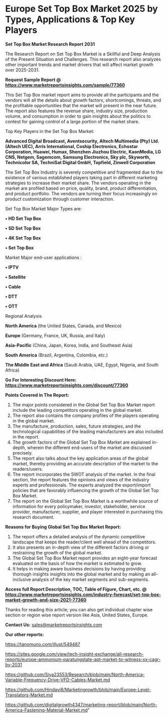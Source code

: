 # Europe Set Top Box Market 2025 by Types, Applications & Top Key Players

<strong>Set Top Box Market Research Report 2031</strong>

The Research Report on Set Top Box Market is a Skillful and Deep Analysis of the Present Situation and Challenges. This research report also analyzes other important trends and market drivers that will affect market growth over 2025-2031.

<strong>Request Sample Report @ <a href=https://www.marketreportsinsights.com/sample/77360>https://www.marketreportsinsights.com/sample/77360</a></strong>

This Set Top Box market report aims to provide all the participants and the vendors will all the details about growth factors, shortcomings, threats, and the profitable opportunities that the market will present in the near future. The report also features the revenue share, industry size, production volume, and consumption in order to gain insights about the politics to contest for gaining control of a large portion of the market share.

Top Key Players in the Set Top Box Market:

<strong>Advanced Digital Broadcast, Aventsecurity, Altech Multimedia (Pty) Ltd. (Altech UEC), Arris International, Coship Electronics, Echostar Corporation, Huawei, Humax, Shenzhen Jiuzhou Electric, KaonMedia, LG CNS, Netgem, Sagemcom, Samsung Electronics, Sky plc, Skyworth, Technicolor SA, TechniSat Digital GmbH, Topfield, Zinwell Corporation</strong>

The Set Top Box Industry is severely competitive and fragmented due to the existence of various established players taking part in different marketing strategies to increase their market share. The vendors operating in the market are profiled based on price, quality, brand, product differentiation, and product portfolio. The vendors are turning their focus increasingly on product customization through customer interaction.

Set Top Box Market Major Types are:

<strong>• HD Set Top Box

• SD Set Top Box

• 4K Set Top Box

• Set Top Box</strong>

Market Major end-user applications :

<strong>• IPTV

• Satellite

• Cable

• DTT

• OTT</strong>

Regional Analysis

</u><strong><b>North America</b></strong> (the United States, Canada, and Mexico)

<strong><b>Europe </b></strong>(Germany, France, UK, Russia, and Italy)

<strong><b>Asia-Pacific</b></strong> (China, Japan, Korea, India, and Southeast Asia)

<strong><b>South America</b></strong> (Brazil, Argentina, Colombia, etc.)

<strong><b>The Middle East and Africa</b></strong> (Saudi Arabia, UAE, Egypt, Nigeria, and South Africa)

<strong>Go For Interesting Discount Here: <a href=https://www.marketreportsinsights.com/discount/77360>https://www.marketreportsinsights.com/discount/77360</a></strong>

<strong>Points Covered in The Report:</strong>
<ol>
  <li>The major points considered in the Global Set Top Box Market report include the leading competitors operating in the global market.</li>
  <li>The report also contains the company profiles of the players operating in the global market.</li>
  <li>The manufacture, production, sales, future strategies, and the technological capabilities of the leading manufacturers are also included in the report.</li>
  <li>The growth factors of the Global Set Top Box Market are explained in-depth, wherein the different end-users of the market are discussed precisely.</li>
  <li>The report also talks about the key application areas of the global market, thereby providing an accurate description of the market to the readers/users.</li>
  <li>The report incorporates the SWOT analysis of the market. In the final section, the report features the opinions and views of the industry experts and professionals. The experts analyzed the export/import policies that are favorably influencing the growth of the Global Set Top Box Market.</li>
  <li>The report on the Global Set Top Box Market is a worthwhile source of information for every policymaker, investor, stakeholder, service provider, manufacturer, supplier, and player interested in purchasing this research document.</li>
</ol>
<strong>Reasons for Buying Global Set Top Box Market Report:</strong>

<ol>
  <li>The report offers a detailed analysis of the dynamic competitive landscape that keeps the reader/client well ahead of the competitors.</li>
  <li>It also presents an in-depth view of the different factors driving or restraining the growth of the global market.</li>
  <li>The Global Set Top Box Market report provides an eight-year forecast evaluated on the basis of how the market is estimated to grow.</li>
  <li>It helps in making aware business decisions by having providing thorough insights insights into the global market and by making an all-inclusive analysis of the key market segments and sub-segments.</li>
</ol>
<strong>Access full Report Description, TOC, Table of Figure, Chart, etc. @ <a href=https://www.marketreportsinsights.com/industry-forecast/set-top-box-market-growth-and-size-2021-77360>https://www.marketreportsinsights.com/industry-forecast/set-top-box-market-growth-and-size-2021-77360</a></strong>


Thanks for reading this article; you can also get individual chapter wise section or region wise report version like Asia, United States, Europe.

<strong>Contact Us:</strong>
sales@marketreportsinsights.com

<strong>Our other reports:</strong>

<a href=https://tanomuno.com/illust/549487>https://tanomuno.com/illust/549487</a>

<a href=https://sites.google.com/view/tech-insight-exchange/all-research-reports/europe-ammonium-paratungstate-apt-market-to-witness-xx-cagr-by-2031>https://sites.google.com/view/tech-insight-exchange/all-research-reports/europe-ammonium-paratungstate-apt-market-to-witness-xx-cagr-by-2031</a>

<a href=https://github.com/Siya23553/Research/blob/main/North-America-Variable-Frequency-Drive-VFD-Cables-Market.md>https://github.com/Siya23553/Research/blob/main/North-America-Variable-Frequency-Drive-VFD-Cables-Market.md</a>

<a href=https://github.com/Hindavi8/Marketingrowth/blob/main/Europe-Level-Translators-Market.md>https://github.com/Hindavi8/Marketingrowth/blob/main/Europe-Level-Translators-Market.md</a>

<a href=https://github.com/digitalgrowth4347/marketing-report/blob/main/North-America-Fastening-Material-Market.md>https://github.com/digitalgrowth4347/marketing-report/blob/main/North-America-Fastening-Material-Market.md</a>"

